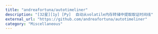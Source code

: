 ```yaml
---
title: "andreafortuna/autotimeliner"
description: "[32星][1y] [Py]  自动从volatile内存转储中提取取证时间线"
external_url: "https://github.com/andreafortuna/autotimeliner"
category: "Miscellaneous"
---
```

